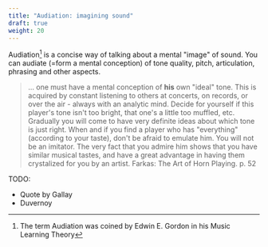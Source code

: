 ```yaml
---
title: "Audiation: imagining sound"
draft: true
weight: 20
---
```


Audiation[^gordon] is a concise way of talking about a mental "image" of sound. You can audiate (=form a mental conception) of tone quality, pitch, articulation, phrasing and other aspects.

[^gordon]: The term Audiation was coined by Edwin E. Gordon in his Music Learning Theory

> ... one must have a mental conception of **his** own "ideal" tone. This is acquired by constant listening to others at concerts, on records, or over the air - always with an analytic mind. Decide for yourself if this player's tone isn't too bright, that one's a little too muffled, etc. Gradually you will come to have very definite ideas about which tone is just right. When and if you find a player who has "everything" (according to your taste), don't be afraid to emulate him. You will not be an imitator. The very fact that you admire him shows that you have similar musical tastes, and have a great advantage in having them crystalized for you by an artist.
Farkas: The Art of Horn Playing. p. 52

TODO:
- Quote by Gallay
- Duvernoy

